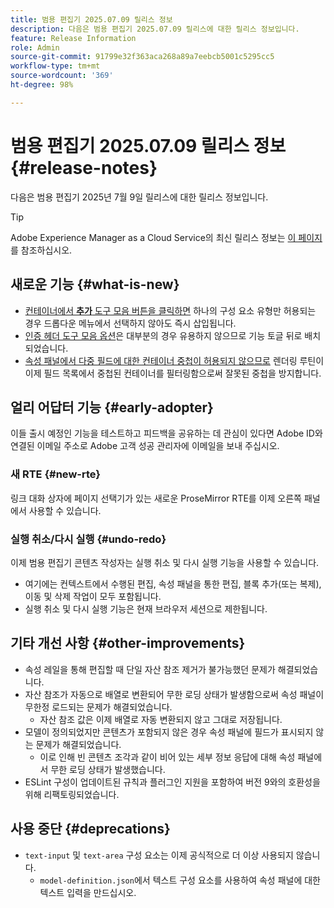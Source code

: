 ```yaml
---
title: 범용 편집기 2025.07.09 릴리스 정보
description: 다음은 범용 편집기 2025.07.09 릴리스에 대한 릴리스 정보입니다.
feature: Release Information
role: Admin
source-git-commit: 91799e32f363aca268a89a7eebcb5001c5295cc5
workflow-type: tm+mt
source-wordcount: '369'
ht-degree: 98%

---
```



# 범용 편집기 2025.07.09 릴리스 정보 {#release-notes}

다음은 범용 편집기 2025년 7월 9일 릴리스에 대한 릴리스 정보입니다.

>[!TIP]
>
>Adobe Experience Manager as a Cloud Service의 최신 릴리스 정보는 [이 페이지](/help/release-notes/release-notes-cloud/release-notes-current.md)를 참조하십시오.

## 새로운 기능 {#what-is-new}

* [컨테이너에서 **추가** 도구 모음 버튼을 클릭하면](/help/sites-cloud/authoring/universal-editor/authoring.md#adding-components) 하나의 구성 요소 유형만 허용되는 경우 드롭다운 메뉴에서 선택하지 않아도 즉시 삽입됩니다.
* [인증 헤더 도구 모음 옵션](/help/sites-cloud/authoring/universal-editor/navigation.md#autentication-settings)은 대부분의 경우 유용하지 않으므로 기능 토글 뒤로 배치되었습니다.
* [속성 패널에서 다중 필드에 대한 컨테이너 중첩이 허용되지 않으므로](/help/implementing/universal-editor/field-types.md#fields) 렌더링 루틴이 이제 필드 목록에서 중첩된 컨테이너를 필터링함으로써 잘못된 중첩을 방지합니다.

## 얼리 어답터 기능 {#early-adopter}

이들 출시 예정인 기능을 테스트하고 피드백을 공유하는 데 관심이 있다면 Adobe ID와 연결된 이메일 주소로 Adobe 고객 성공 관리자에 이메일을 보내 주십시오.

### 새 RTE {#new-rte}

링크 대화 상자에 페이지 선택기가 있는 새로운 ProseMirror RTE를 이제 오른쪽 패널에서 사용할 수 있습니다.

### 실행 취소/다시 실행 {#undo-redo}

이제 범용 편집기 콘텐츠 작성자는 실행 취소 및 다시 실행 기능을 사용할 수 있습니다.

* 여기에는 컨텍스트에서 수행된 편집, 속성 패널을 통한 편집, 블록 추가(또는 복제), 이동 및 삭제 작업이 모두 포함됩니다.
* 실행 취소 및 다시 실행 기능은 현재 브라우저 세션으로 제한됩니다.

## 기타 개선 사항 {#other-improvements}

* 속성 레일을 통해 편집할 때 단일 자산 참조 제거가 불가능했던 문제가 해결되었습니다.
* 자산 참조가 자동으로 배열로 변환되어 무한 로딩 상태가 발생함으로써 속성 패널이 무한정 로드되는 문제가 해결되었습니다.
   * 자산 참조 값은 이제 배열로 자동 변환되지 않고 그대로 저장됩니다.
* 모델이 정의되었지만 콘텐츠가 포함되지 않은 경우 속성 패널에 필드가 표시되지 않는 문제가 해결되었습니다.
   * 이로 인해 빈 콘텐츠 조각과 같이 비어 있는 세부 정보 응답에 대해 속성 패널에서 무한 로딩 상태가 발생했습니다.
* ESLint 구성이 업데이트된 규칙과 플러그인 지원을 포함하여 버전 9와의 호환성을 위해 리팩토링되었습니다.

## 사용 중단 {#deprecations}

* `text-input` 및 `text-area` 구성 요소는 이제 공식적으로 더 이상 사용되지 않습니다.
   * `model-definition.json`에서 텍스트 구성 요소를 사용하여 속성 패널에 대한 텍스트 입력을 만드십시오.
